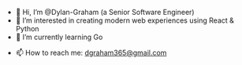 - 👋 Hi, I’m @Dylan-Graham (a Senior Software Engineer)
- 👀 I’m interested in creating modern web experiences using React & Python
- 🌱 I’m currently learning Go
<!-- - 💞️ I’m looking to collaborate on ... -->
- 📫 How to reach me: dgraham365@gmail.com

<!---
Dylan-Graham/Dylan-Graham is a ✨ special ✨ repository because its `README.md` (this file) appears on your GitHub profile.
You can click the Preview link to take a look at your changes.
--->
